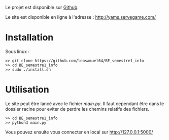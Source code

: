 Le projet est disponible sur [Github](https://github.com/leosamuel64/BE_semestre1_info).

Le site est disponible en ligne à l'adresse : http://yams.servegame.com/

# Installation

Sous linux :

```
>> git clone https://github.com/leosamuel64/BE_semestre1_info
>> cd BE_semestre1_info
>> sudo ./install.sh
```
# Utilisation

Le site peut être lancé avec le fichier *main.py*. Il faut cependant être dans le dossier racine pour eviter de perdre les chemins relatifs des fichiers.

```
>> cd BE_semestre1_info
>> python3 main.py
```

Vous pouvez ensuite vous connecter en local sur http://127.0.0.1:5000/

